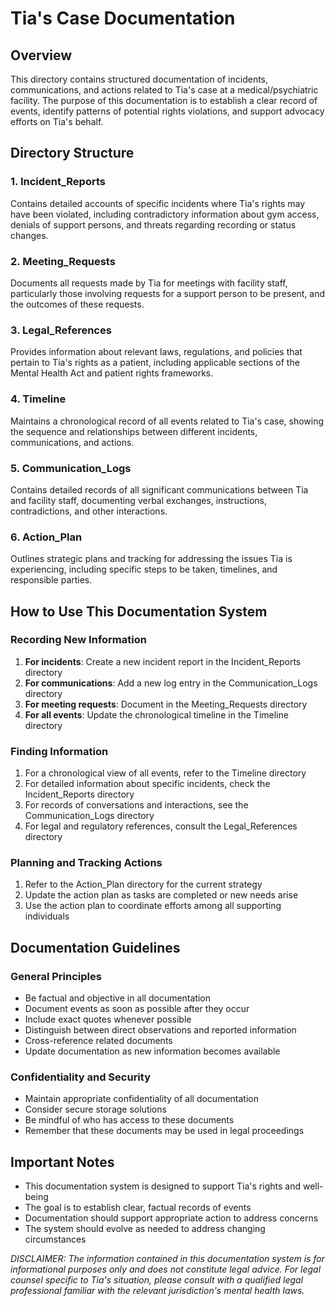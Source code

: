 # Tia's Case Documentation

## Overview
This directory contains structured documentation of incidents, communications, and actions related to Tia's case at a medical/psychiatric facility. The purpose of this documentation is to establish a clear record of events, identify patterns of potential rights violations, and support advocacy efforts on Tia's behalf.

## Directory Structure

### 1. Incident_Reports
Contains detailed accounts of specific incidents where Tia's rights may have been violated, including contradictory information about gym access, denials of support persons, and threats regarding recording or status changes.

### 2. Meeting_Requests
Documents all requests made by Tia for meetings with facility staff, particularly those involving requests for a support person to be present, and the outcomes of these requests.

### 3. Legal_References
Provides information about relevant laws, regulations, and policies that pertain to Tia's rights as a patient, including applicable sections of the Mental Health Act and patient rights frameworks.

### 4. Timeline
Maintains a chronological record of all events related to Tia's case, showing the sequence and relationships between different incidents, communications, and actions.

### 5. Communication_Logs
Contains detailed records of all significant communications between Tia and facility staff, documenting verbal exchanges, instructions, contradictions, and other interactions.

### 6. Action_Plan
Outlines strategic plans and tracking for addressing the issues Tia is experiencing, including specific steps to be taken, timelines, and responsible parties.

## How to Use This Documentation System

### Recording New Information
1. **For incidents**: Create a new incident report in the Incident_Reports directory
2. **For communications**: Add a new log entry in the Communication_Logs directory
3. **For meeting requests**: Document in the Meeting_Requests directory
4. **For all events**: Update the chronological timeline in the Timeline directory

### Finding Information
1. For a chronological view of all events, refer to the Timeline directory
2. For detailed information about specific incidents, check the Incident_Reports directory
3. For records of conversations and interactions, see the Communication_Logs directory
4. For legal and regulatory references, consult the Legal_References directory

### Planning and Tracking Actions
1. Refer to the Action_Plan directory for the current strategy
2. Update the action plan as tasks are completed or new needs arise
3. Use the action plan to coordinate efforts among all supporting individuals

## Documentation Guidelines

### General Principles
- Be factual and objective in all documentation
- Document events as soon as possible after they occur
- Include exact quotes whenever possible
- Distinguish between direct observations and reported information
- Cross-reference related documents
- Update documentation as new information becomes available

### Confidentiality and Security
- Maintain appropriate confidentiality of all documentation
- Consider secure storage solutions
- Be mindful of who has access to these documents
- Remember that these documents may be used in legal proceedings

## Important Notes
- This documentation system is designed to support Tia's rights and well-being
- The goal is to establish clear, factual records of events
- Documentation should support appropriate action to address concerns
- The system should evolve as needed to address changing circumstances

*DISCLAIMER: The information contained in this documentation system is for informational purposes only and does not constitute legal advice. For legal counsel specific to Tia's situation, please consult with a qualified legal professional familiar with the relevant jurisdiction's mental health laws.*
